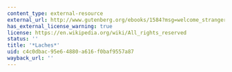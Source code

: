 ```yaml
---
content_type: external-resource
external_url: http://www.gutenberg.org/ebooks/1584?msg=welcome_stranger
has_external_license_warning: true
license: https://en.wikipedia.org/wiki/All_rights_reserved
status: ''
title: '*Laches*'
uid: c4c0dbac-95e6-4880-a616-f0baf9557a87
wayback_url: ''
---
```

